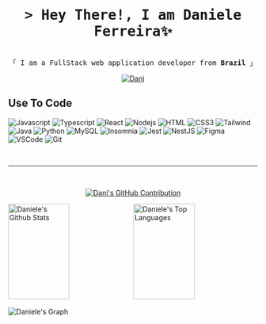<!-- Intro  -->
<h1 align="center">
        <samp>&gt; Hey There!, I am
                <b>Daniele Ferreira</b>✨
        </samp>
</h1>

<p align="center"> 
  <samp>
    <br>
    「 I am a FullStack web application developer from <b>Brazil</b> 」
    </br>
  </samp>
</p>

<p align="center"> 
 <a href="https://www.linkedin.com/in/danielecferreira/" target="_blank">
  <img src="https://img.shields.io/badge/LinkedIn-0077B5?style=for-the-badge&logo=linkedin&logoColor=white" alt="Dani"/>
 </a>
</p>

## Use To Code
              
![Javascript](https://img.shields.io/badge/Javascript-F0DB4F?style=for-the-badge&labelColor=black&logo=javascript&logoColor=F0DB4F)
![Typescript](https://img.shields.io/badge/Typescript-007acc?style=for-the-badge&labelColor=black&logo=typescript&logoColor=007acc)
![React](https://img.shields.io/badge/-React-61DBFB?style=for-the-badge&labelColor=black&logo=react&logoColor=61DBFB)
![Nodejs](https://img.shields.io/badge/Nodejs-3C873A?style=for-the-badge&labelColor=black&logo=node.js&logoColor=3C873A)
![HTML](https://img.shields.io/badge/HTML5-E34F26?style=for-the-badge&logo=html5&logoColor=white)
![CSS3](https://img.shields.io/badge/CSS3-1572B6?style=for-the-badge&logo=css3&logoColor=white)
![Tailwind](https://img.shields.io/badge/Tailwind_CSS-092749?style=for-the-badge&logo=tailwindcss&logoColor=06B6D4&labelColor=000000)
![Java](https://img.shields.io/badge/Java-ED8B00?style=for-the-badge&logo=openjdk&logoColor=white)
![Python](https://img.shields.io/badge/python-3670A0?style=for-the-badge&logo=python&logoColor=ffdd54)
![MySQL](https://img.shields.io/badge/MySQL-4479A1?style=for-the-badge&logo=mysql&labelColor=4479A1&logoColor=FFF)
![Insomnia](https://img.shields.io/badge/Insomnia-4000BF?logo=insomnia&logoColor=white&style=for-the-badge)
![Jest](https://img.shields.io/badge/Jest-323330?style=for-the-badge&logo=Jest&logoColor=white)
![NestJS](https://img.shields.io/badge/nestjs-E0234E?style=for-the-badge&logo=nestjs&logoColor=white)
![Figma](https://img.shields.io/badge/figma-%23F24E1E?style=for-the-badge&logo=figma&logoColor=white)
![VSCode](https://img.shields.io/badge/Visual_Studio-0078d7?style=for-the-badge&logo=visual%20studio&logoColor=white)
![Git](https://img.shields.io/badge/Git-F05032?style=for-the-badge&logo=git&logoColor=white)

<br/>
<hr/>
<br/>


<p align="center">
  <a href="https://github.com/daniele0118">
    <img src="https://github-profile-summary-cards.vercel.app/api/cards/profile-details?username=daniele0118&theme=radical" alt="Dani's GitHub Contribution"/>
  </a>
</p>

<a> 
    <a href="https://github.com/daniele0118"><img alt="Daniele's Github Stats" src="https://denvercoder1-github-readme-stats.vercel.app/api?username=daniele0118&show_icons=true&count_private=true&theme=react&border_color=7F3FBF&bg_color=0D1117&title_color=F85D7F&icon_color=F8D866" height="192px" width="49.5%"/></a>
  <a href="https://github.com/daniele0118"><img alt="Daniele's Top Languages" src="https://denvercoder1-github-readme-stats.vercel.app/api/top-langs/?username=daniele0118&langs_count=8&layout=compact&theme=react&border_color=7F3FBF&bg_color=0D1117&title_color=F85D7F&icon_color=F8D866" height="192px" width="49.5%"/></a>
  <br/>
</a>


![Daniele's Graph](https://github-readme-activity-graph.vercel.app/graph?username=daniele0118&custom_title=Daniele's%20GitHub%20Activity%20Graph&bg_color=0D1117&color=7F3FBF&line=7F3FBF&point=7F3FBF&area_color=FFFFFF&title_color=FFFFFF&area=true)

<!--
**daniele0118/daniele0118** is a ✨ _special_ ✨ repository because its `README.md` (this file) appears on your GitHub profile.
-->
